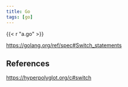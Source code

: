 ```yaml
---
title: Go
tags: [go]
---
```


{{< r "a.go" >}}

<https://golang.org/ref/spec#Switch_statements>

## References

<https://hyperpolyglot.org/c#switch>
